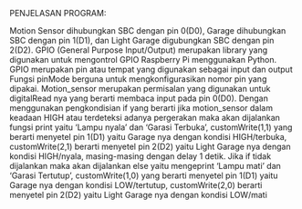 PENJELASAN PROGRAM:

Motion Sensor dihubungkan SBC dengan pin 0(D0), Garage dihubungkan SBC dengan pin 1(D1), dan Light Garage digubungkan SBC dengan pin 2(D2). GPIO (General Purpose Input/Output) merupakan library yang digunakan untuk mengontrol GPIO Raspberry Pi menggunakan Python. GPIO merupakan pin atau tempat yang digunakan sebagai input dan output Fungsi pinMode berguna untuk mengkonfigurasikan nomor pin yang dipakai. Motion_sensor merupakan permisalan yang digunakan untuk digitalRead nya yang berarti membaca input pada pin 0(D0). Dengan menggunakan pengkondisian if yang berarti jika motion_sensor dalam keadaan HIGH atau terdeteksi adanya pergerakan maka akan dijalankan fungsi print yaitu ‘Lampu nyala’ dan ‘Garasi Terbuka’, customWrite(1,1) yang berarti menyetel pin 1(D1) yaitu Garage nya dengan kondisi HIGH/terbuka, customWrite(2,1) berarti menyetel pin 2(D2) yaitu Light Garage nya dengan kondisi HIGH/nyala, masing-masing dengan delay 1 detik. Jika if tidak dijalankan maka akan dijalankan else yaitu mengeprint ‘Lampu mati’ dan ‘Garasi Tertutup’, customWrite(1,0) yang berarti menyetel pin 1(D1) yaitu Garage nya dengan kondisi LOW/tertutup, customWrite(2,0) berarti menyetel pin 2(D2) yaitu Light Garage nya dengan kondisi LOW/mati
